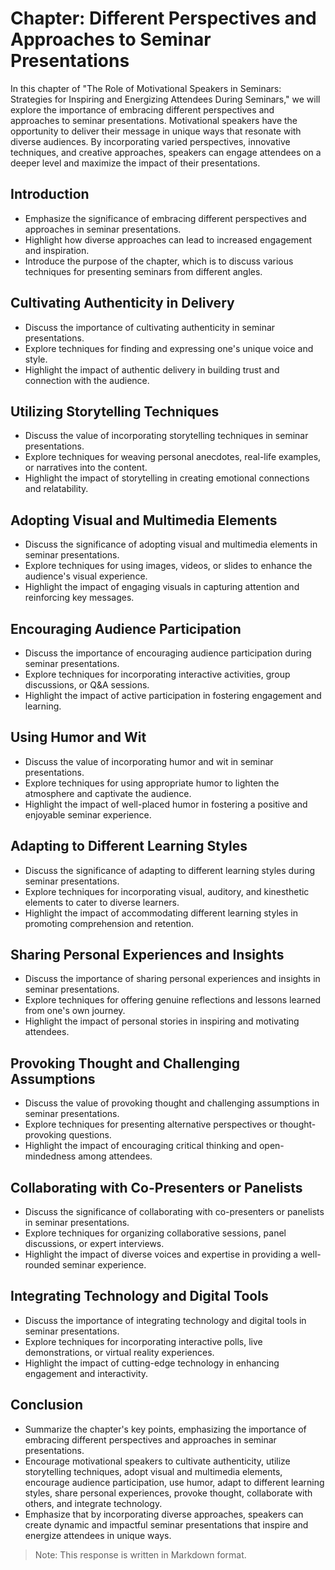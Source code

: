 Chapter: Different Perspectives and Approaches to Seminar Presentations
=======================================================================

In this chapter of "The Role of Motivational Speakers in Seminars: Strategies for Inspiring and Energizing Attendees During Seminars," we will explore the importance of embracing different perspectives and approaches to seminar presentations. Motivational speakers have the opportunity to deliver their message in unique ways that resonate with diverse audiences. By incorporating varied perspectives, innovative techniques, and creative approaches, speakers can engage attendees on a deeper level and maximize the impact of their presentations.

**Introduction**
----------------

* Emphasize the significance of embracing different perspectives and approaches in seminar presentations.
* Highlight how diverse approaches can lead to increased engagement and inspiration.
* Introduce the purpose of the chapter, which is to discuss various techniques for presenting seminars from different angles.

**Cultivating Authenticity in Delivery**
----------------------------------------

* Discuss the importance of cultivating authenticity in seminar presentations.
* Explore techniques for finding and expressing one's unique voice and style.
* Highlight the impact of authentic delivery in building trust and connection with the audience.

**Utilizing Storytelling Techniques**
-------------------------------------

* Discuss the value of incorporating storytelling techniques in seminar presentations.
* Explore techniques for weaving personal anecdotes, real-life examples, or narratives into the content.
* Highlight the impact of storytelling in creating emotional connections and relatability.

**Adopting Visual and Multimedia Elements**
-------------------------------------------

* Discuss the significance of adopting visual and multimedia elements in seminar presentations.
* Explore techniques for using images, videos, or slides to enhance the audience's visual experience.
* Highlight the impact of engaging visuals in capturing attention and reinforcing key messages.

**Encouraging Audience Participation**
--------------------------------------

* Discuss the importance of encouraging audience participation during seminar presentations.
* Explore techniques for incorporating interactive activities, group discussions, or Q\&A sessions.
* Highlight the impact of active participation in fostering engagement and learning.

**Using Humor and Wit**
-----------------------

* Discuss the value of incorporating humor and wit in seminar presentations.
* Explore techniques for using appropriate humor to lighten the atmosphere and captivate the audience.
* Highlight the impact of well-placed humor in fostering a positive and enjoyable seminar experience.

**Adapting to Different Learning Styles**
-----------------------------------------

* Discuss the significance of adapting to different learning styles during seminar presentations.
* Explore techniques for incorporating visual, auditory, and kinesthetic elements to cater to diverse learners.
* Highlight the impact of accommodating different learning styles in promoting comprehension and retention.

**Sharing Personal Experiences and Insights**
---------------------------------------------

* Discuss the importance of sharing personal experiences and insights in seminar presentations.
* Explore techniques for offering genuine reflections and lessons learned from one's own journey.
* Highlight the impact of personal stories in inspiring and motivating attendees.

**Provoking Thought and Challenging Assumptions**
-------------------------------------------------

* Discuss the value of provoking thought and challenging assumptions in seminar presentations.
* Explore techniques for presenting alternative perspectives or thought-provoking questions.
* Highlight the impact of encouraging critical thinking and open-mindedness among attendees.

**Collaborating with Co-Presenters or Panelists**
-------------------------------------------------

* Discuss the significance of collaborating with co-presenters or panelists in seminar presentations.
* Explore techniques for organizing collaborative sessions, panel discussions, or expert interviews.
* Highlight the impact of diverse voices and expertise in providing a well-rounded seminar experience.

**Integrating Technology and Digital Tools**
--------------------------------------------

* Discuss the importance of integrating technology and digital tools in seminar presentations.
* Explore techniques for incorporating interactive polls, live demonstrations, or virtual reality experiences.
* Highlight the impact of cutting-edge technology in enhancing engagement and interactivity.

**Conclusion**
--------------

* Summarize the chapter's key points, emphasizing the importance of embracing different perspectives and approaches in seminar presentations.
* Encourage motivational speakers to cultivate authenticity, utilize storytelling techniques, adopt visual and multimedia elements, encourage audience participation, use humor, adapt to different learning styles, share personal experiences, provoke thought, collaborate with others, and integrate technology.
* Emphasize that by incorporating diverse approaches, speakers can create dynamic and impactful seminar presentations that inspire and energize attendees in unique ways.

> Note: This response is written in Markdown format.
